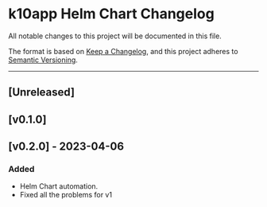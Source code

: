 # k10app Helm Chart Changelog

All notable changes to this project will be documented in this file.

The format is based on [Keep a Changelog](https://keepachangelog.com/en/1.0.0/),
and this project adheres to [Semantic Versioning](https://semver.org/spec/v2.0.0.html).

---
## [Unreleased]

## [v0.1.0]

## [v0.2.0] - 2023-04-06

### Added

- Helm Chart automation.
- Fixed all the problems for v1

